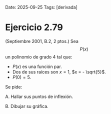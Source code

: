 Date: 2025-09-25
Tags: [derivada]

# Ejercicio 2.79

 (Septiembre 2001, B.2, 2 ptos.) Sea  $$ P ( x )$$   un polinomio de grado 4 tal que:
- $P ( x )$ es una función par.
- Dos de sus raíces son $x = 1$, $x = - \sqrt{5}$.
- $P ( 0 ) = 5$.

Se pide:

A.    Hallar sus puntos de inflexión.

B.    Dibujar su gráfica.

